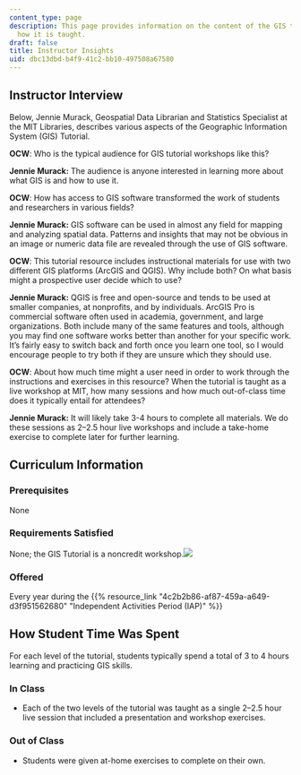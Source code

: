 ```yaml
---
content_type: page
description: This page provides information on the content of the GIS tutorial and
  how it is taught.
draft: false
title: Instructor Insights
uid: dbc13dbd-b4f9-41c2-bb10-497508a67580
---
```

## Instructor Interview

Below, Jennie Murack, Geospatial Data Librarian and Statistics Specialist at the MIT Libraries, describes various aspects of the Geographic Information System (GIS) Tutorial.

**OCW**: Who is the typical audience for GIS tutorial workshops like this?

**Jennie Murack:** The audience is anyone interested in learning more about what GIS is and how to use it.

**OCW**: How has access to GIS software transformed the work of students and researchers in various fields?

**Jennie Murack:** GIS software can be used in almost any field for mapping and analyzing spatial data. Patterns and insights that may not be obvious in an image or numeric data file are revealed through the use of GIS software.

**OCW**: This tutorial resource includes instructional materials for use with two different GIS platforms (ArcGIS and QGIS). Why include both? On what basis might a prospective user decide which to use?

**Jennie Murack:** QGIS is free and open-source and tends to be used at smaller companies, at nonprofits, and by individuals. ArcGIS Pro is commercial software often used in academia, government, and large organizations. Both include many of the same features and tools, although you may find one software works better than another for your specific work. It’s fairly easy to switch back and forth once you learn one tool, so I would encourage people to try both if they are unsure which they should use.

**OCW**: About how much time might a user need in order to work through the instructions and exercises in this resource? When the tutorial is taught as a live workshop at MIT, how many sessions and how much out-of-class time does it typically entail for attendees?

**Jennie Murack:** It will likely take 3-4 hours to complete all materials. We do these sessions as 2–2.5 hour live workshops and include a take-home exercise to complete later for further learning.

## Curriculum Information

### Prerequisites

None

### Requirements Satisfied

None; the GIS Tutorial is a noncredit workshop.![](/images/educator/icon-question-unrestrict.png)

### Offered

Every year during the {{% resource_link "4c2b2b86-af87-459a-a649-d3f951562680" "Independent Activities Period (IAP)" %}}

## How Student Time Was Spent

For each level of the tutorial, students typically spend a total of 3 to 4 hours learning and practicing GIS skills.

### In Class

- Each of the two levels of the tutorial was taught as a single 2–2.5 hour live session that included a presentation and workshop exercises.

### Out of Class

- Students were given at-home exercises to complete on their own.
